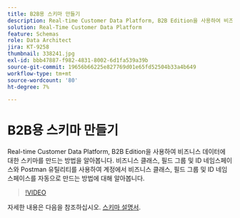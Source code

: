 ```yaml
---
title: B2B용 스키마 만들기
description: Real-time Customer Data Platform, B2B Edition을 사용하여 비즈니스 데이터에 대한 스키마를 만드는 방법을 알아봅니다.
solution: Real-Time Customer Data Platform
feature: Schemas
role: Data Architect
jira: KT-9258
thumbnail: 338241.jpg
exl-id: bbb47887-f982-4831-8002-6d1fa539a39b
source-git-commit: 19656b66225e827769d01e65fd52504b33a4b649
workflow-type: tm+mt
source-wordcount: '80'
ht-degree: 7%

---
```


# B2B용 스키마 만들기

Real-time Customer Data Platform, B2B Edition을 사용하여 비즈니스 데이터에 대한 스키마를 만드는 방법을 알아봅니다. 비즈니스 클래스, 필드 그룹 및 ID 네임스페이스와 Postman 유틸리티를 사용하여 계정에서 비즈니스 클래스, 필드 그룹 및 ID 네임스페이스를 자동으로 만드는 방법에 대해 알아봅니다.

>[!VIDEO](https://video.tv.adobe.com/v/338241?quality=12&learn=on)

자세한 내용은 다음을 참조하십시오. [스키마 설명서](https://experienceleague.adobe.com/docs/experience-platform/xdm/home.html?lang=ko-KR).
